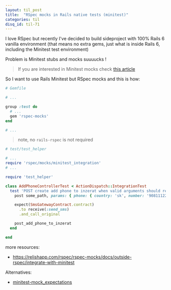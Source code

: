 ```yaml
---
layout: til_post
title:  "RSpec mocks in Rails native tests (minitest)"
categories: til
disq_id: til-71
---
```


I love RSpec but recently I've decided to build sideproject with 100%
Rails 6 vanilla environment (that means no extra gems, just what is
inside Rails 6, including the Minitest test environment)

Problem is Minitest stubs and mocks suuuucks !

> If you are interested in Minitest mocks check [this article](https://semaphoreci.com/community/tutorials/mocking-in-ruby-with-minitest)

So I want to use Rails Minitest but RSpec mocks and this is how:

```ruby
# Gemfile

# ...

group :test do
  # ...
  gem 'rspec-mocks'
end

# ...
```


> note, no `rails-rspec` is not required

```ruby
# test/test_helper

# ...
require 'rspec/mocks/minitest_integration'
# ...

```


```ruby
require 'test_helper'

class AddPhoneControllerTest < ActionDispatch::IntegrationTest
  test 'POST create add phone to inzerat when valid arguments should redirect to enter code path' do
    post some_path, params: { phone: { country: 'sk', number: '908111222' } }

    expect(SmsGatewayContract.contract)
      .to receive(:send_sms)
      .and_call_original

    post_add_phone_to_inzerat
  end

end
```


more resources:

* <https://relishapp.com/rspec/rspec-mocks/docs/outside-rspec/integrate-with-minitest>

Alternatives:

* [minitest-mock_expectations](https://github.com/bogdanvlviv/minitest-mock_expectations)
